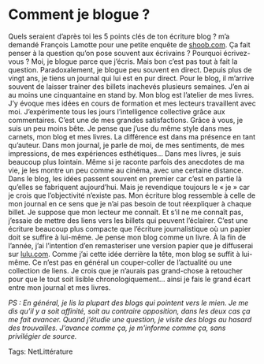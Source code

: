 # Comment je blogue ?

Quels seraient d’après toi les 5 points clés de ton écriture blog ? m’a demandé François Lamotte pour une petite enquête de [shoob.com](http://www.shoob.com/index.php/2006/10/17/comment-blogue-thierry-crouzet/). Ça fait penser à la question qu’on pose souvent aux écrivains ? Pourquoi écrivez-vous ? Moi, je blogue parce que j’écris. Mais bon c’est pas tout à fait la question.
 Paradoxalement, je blogue peu souvent en direct. Depuis plus de vingt ans, je tiens un journal qui lui est en pur direct. Pour le blog, il m’arrive souvent de laisser trainer des billets inachevés plusieurs semaines. J’en ai au moins une cinquantaine en stand by.
 Mon blog est l’atelier de mes livres. J’y évoque mes idées en cours de formation et mes lecteurs travaillent avec moi. J’expérimente tous les jours l’intelligence collective grâce aux commentaires. C’est une de mes grandes satisfactions. Grâce à vous, je suis un peu moins bête.
 Je pense que j’use du même style dans mes carnets, mon blog et mes livres. La différence est dans ma présence en tant qu’auteur. Dans mon journal, je parle de moi, de mes sentiments, de mes impressions, de mes expériences esthétiques… Dans mes livres, je suis beaucoup plus lointain. Même si je raconte parfois des anecdotes de ma vie, je les montre un peu comme au cinéma, avec une certaine distance. Dans le blog, les idées passent souvent en premier car c’est en partie là qu’elles se fabriquent aujourd’hui. Mais je revendique toujours le « je » car je crois que l’objectivité n’existe pas.
 Mon écriture blog ressemble à celle de mon journal en ce sens que je n’ai pas besoin de tout réexpliquer à chaque billet. Je suppose que mon lecteur me connaît. Et s’il ne me connaît pas, j’essaie de mettre des liens vers les billets qui peuvent l’éclairer. C’est une écriture beaucoup plus compacte que l’écriture journalistique où un papier doit se suffire à lui-même.
 Je pense mon blog comme un livre. À la fin de l’année, j’ai l’intention d’en remasteriser une version papier que je diffuserai sur [lulu.com](http://www.lulu.com/fr). Comme j’ai cette idée derrière la tête, mon blog se suffit à lui-même. Ce n’est pas en général un couper-coller de l’actualité ou une collection de liens. Je crois que je n’aurais pas grand-chose à retoucher pour que le tout soit lisible chronologiquement… ainsi je fais le grand écart entre mon journal et mes livres.

*PS : En général, je lis la plupart des blogs qui pointent vers le mien. Je me dis qu’il y a soit affinité, soit au contraire opposition, dans les deux cas ça me fait avancer. Quand j’étudie une question, je visite des blogs au hasard des trouvailles. J’avance comme ça, je m'informe comme ça, sans privilégier de source.*

Tags: NetLittérature